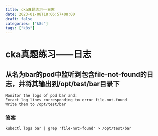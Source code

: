 ```yaml
---
title: cka真题练习——日志
date: 2023-01-08T18:06:57+08:00
draft: false
categories: ["k8s"]
tags: ["k8s"]
---
```


# cka真题练习——日志
## 从名为bar的pod中监听到包含file-not-found的日志，并将其输出到/opt/test/bar目录下
```
Monitor the logs of pod bar and:
Exract log lines corresponding to error file-not-found
Write them to /opt/test/bar
```
### 答案
```
kubectl logs bar | grep 'file-not-found' > /opt/test/bar
```

